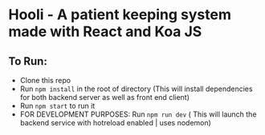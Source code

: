 # Hooli - A patient keeping system made with React and Koa JS

## To Run:
- Clone this repo
- Run ```npm install``` in the root of directory
  (This will install dependencies for both backend server as well as front end client)
- Run ```npm start``` to run it
- FOR DEVELOPMENT PURPOSES: Run ```npm run dev``` ( This will launch the backend service with hotreload enabled | uses nodemon)
